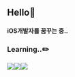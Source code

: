 <h2>Hello👋</h2>
<h4>iOS개발자를 꿈꾸는 중..</h4>

<h3>Learning..✏️</h3>
<div style="display:flex; flex-direction:row;">
  <img src="https://img.shields.io/badge/Python-000000?style=for-the-badge&logo=Python&logoColor=#3776AB">
  <img src="https://img.shields.io/badge/Swift-000000?style=for-the-badge&logo=Swift&logoColor=#F05138">
  <img src="https://img.shields.io/badge/Xcode-000000?style=for-the-badge&logo=Xcode&logoColor=#147EFB">
</div>
